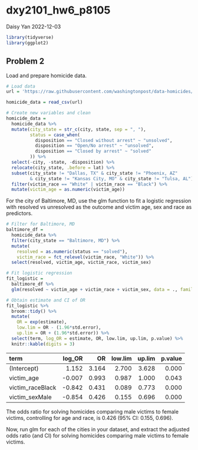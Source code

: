 dxy2101_hw6_p8105
================
Daisy Yan
2022-12-03

``` r
library(tidyverse)
library(ggplot2)
```

## Problem 2

Load and prepare homicide data.

``` r
# Load data
url = 'https://raw.githubusercontent.com/washingtonpost/data-homicides/master/homicide-data.csv'

homicide_data = read_csv(url)

# Create new variables and clean
homicide_data =
  homicide_data %>%
  mutate(city_state = str_c(city, state, sep = ", "),
         status = case_when(
           disposition == "Closed without arrest" ~ "unsolved",
           disposition == "Open/No arrest" ~ "unsolved",
           disposition == "Closed by arrest" ~ "solved"
         )) %>%
  select(-city, -state, -disposition) %>%
  relocate(city_state, .before = lat) %>%
  subset(city_state != "Dallas, TX" & city_state != "Phoenix, AZ"
         & city_state != "Kansas City, MO" & city_state != "Tulsa, AL") %>%
  filter(victim_race == "White" | victim_race == "Black") %>%
  mutate(victim_age = as.numeric(victim_age))
```

For the city of Baltimore, MD, use the glm function to fit a logistic
regression with resolved vs unresolved as the outcome and victim age,
sex and race as predictors.

``` r
# Filter for Baltimore, MD
baltimore_df =
  homicide_data %>%
  filter(city_state == "Baltimore, MD") %>%
  mutate(
    resolved = as.numeric(status == "solved"),
    victim_race = fct_relevel(victim_race, "White")) %>% 
  select(resolved, victim_age, victim_race, victim_sex)

# Fit logistic regression
fit_logistic = 
  baltimore_df %>% 
  glm(resolved ~ victim_age + victim_race + victim_sex, data = ., family = binomial()) 

# Obtain estimate and CI of OR
fit_logistic %>% 
  broom::tidy() %>% 
  mutate(
    OR = exp(estimate),
    low.lim = OR - (1.96*std.error),
    up.lim = OR + (1.96*std.error)) %>%
  select(term, log_OR = estimate, OR, low.lim, up.lim, p.value) %>% 
  knitr::kable(digits = 3)
```

| term             | log_OR |    OR | low.lim | up.lim | p.value |
|:-----------------|-------:|------:|--------:|-------:|--------:|
| (Intercept)      |  1.152 | 3.164 |   2.700 |  3.628 |   0.000 |
| victim_age       | -0.007 | 0.993 |   0.987 |  1.000 |   0.043 |
| victim_raceBlack | -0.842 | 0.431 |   0.089 |  0.773 |   0.000 |
| victim_sexMale   | -0.854 | 0.426 |   0.155 |  0.696 |   0.000 |

The odds ratio for solving homicides comparing male victims to female
victims, controlling for age and race, is 0.426 (95% CI: 0.155, 0.696).

Now, run glm for each of the cities in your dataset, and extract the
adjusted odds ratio (and CI) for solving homicides comparing male
victims to female victims.
